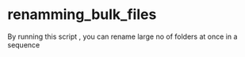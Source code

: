 # renamming_bulk_files
By running this script , you can rename large no of folders at once in a sequence 
